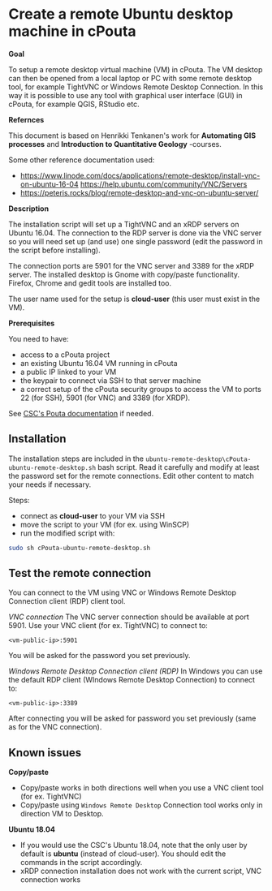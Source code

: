 # Create a remote Ubuntu desktop machine in cPouta

**Goal**

To setup a remote desktop virtual machine (VM) in cPouta. The VM desktop can then be opened from a local laptop or PC with some remote desktop tool, for example TightVNC or Windows Remote Desktop Connection. In this way it is possible to use any tool with graphical user interface (GUI) in cPouta, for example QGIS, RStudio etc.

**Refernces**

This document is based on Henrikki Tenkanen's work for **Automating GIS processes** and **Introduction to Quantitative Geology** -courses.

Some other reference documentation used:
- https://www.linode.com/docs/applications/remote-desktop/install-vnc-on-ubuntu-16-04 https://help.ubuntu.com/community/VNC/Servers
- https://peteris.rocks/blog/remote-desktop-and-vnc-on-ubuntu-server/

**Description**

The installation script will set up a TightVNC and an xRDP servers on Ubuntu 16.04. The connection to the RDP server is done via the VNC server so you will need set up (and use) one single password (edit the password in the script before installing).

The connection ports are 5901 for the VNC server and 3389 for the xRDP server. The installed desktop is Gnome with copy/paste functionality. Firefox, Chrome and gedit tools are installed too.

The user name used for the setup is **cloud-user** (this user must exist in the VM).

**Prerequisites**

You need to have:
- access to a cPouta project
- an existing Ubuntu 16.04 VM running in cPouta
- a public IP linked to your VM
- the keypair to connect via SSH to that server machine
- a correct setup of the cPouta security groups to access the VM to ports 22 (for SSH), 5901 (for VNC) and 3389 (for XRDP).

See [CSC's Pouta documentation](https://research.csc.fi/pouta-user-guide) if needed.

## Installation

The installation steps are included in the `ubuntu-remote-desktop\cPouta-ubuntu-remote-desktop.sh` bash script. Read it carefully and modify at least the password set for the remote connections. Edit other content to match your needs if necessary.

Steps:
- connect as **cloud-user** to your VM via SSH
- move the script to your VM (for ex. using WinSCP)
- run the modified script with:
```bash
sudo sh cPouta-ubuntu-remote-desktop.sh
```

## Test the remote connection
You can connect to the VM using VNC or Windows Remote Desktop Connection client (RDP) client tool.

*VNC connection*
The VNC server connection should be available at port 5901. Use your VNC client (for ex. TightVNC) to connect to:

`<vm-public-ip>:5901`

You will be asked for the password you set previously.

*Windows Remote Desktop Connection client (RDP)*
In Windows you can use the default RDP client (WIndows Remote Desktop Connection) to connect to:

`<vm-public-ip>:3389`

After connecting you will be asked for password you set previously (same as for the VNC connection).

## Known issues
**Copy/paste**
- Copy/paste works in both directions well when you use a VNC client tool (for ex. TightVNC)
- Copy/paste using `Windows Remote Desktop` Connection tool works only in direction VM to Desktop.

**Ubuntu 18.04**
- If you would use the CSC's Ubuntu 18.04, note that the only user by default is **ubuntu** (instead of cloud-user). You should edit the commands in the script accordingly.
- xRDP connection installation does not work with the current script, VNC connection works
